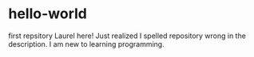 # hello-world
first repsitory
Laurel here! Just realized I spelled repository wrong in the description. I am new to learning programming. 
